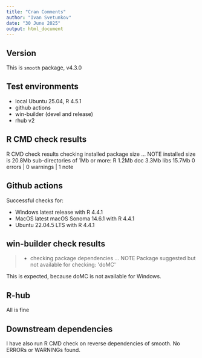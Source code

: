 ```yaml
---
title: "Cran Comments"
author: "Ivan Svetunkov"
date: "30 June 2025"
output: html_document
---
```


## Version
This is ``smooth`` package, v4.3.0

## Test environments
* local Ubuntu 25.04, R 4.5.1
* github actions
* win-builder (devel and release)
* rhub v2

## R CMD check results
R CMD check results
checking installed package size ... NOTE
    installed size is 20.8Mb
    sub-directories of 1Mb or more:
      R      1.2Mb
      doc    3.3Mb
      libs  15.7Mb
0 errors | 0 warnings | 1 note

## Github actions
Successful checks for:

- Windows latest release with R 4.4.1
- MacOS latest macOS Sonoma 14.6.1 with R 4.4.1
- Ubuntu 22.04.5 LTS with R 4.4.1

## win-builder check results
>* checking package dependencies ... NOTE
>Package suggested but not available for checking: 'doMC'

This is expected, because doMC is not available for Windows.

## R-hub
All is fine

## Downstream dependencies
I have also run R CMD check on reverse dependencies of smooth.
No ERRORs or WARNINGs found.
